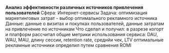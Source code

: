 **Анализ эффективности различных источников привлечения пользователей**
Сфера: Интернет-сервисы
Задача: оптимизация маркетинговых затрат - выбор оптимального рекламного источника
Данные: данные о визитах и покупках пользователей, данные затратам на привлечение по источникам
Что сделал и получил:
в разрезе когорт и платформ рассчитал общие метрики использования сервиса: DAU, WAU, MAU, длину сессии, retention rate, среднйи чек, LTV
оптимальные рекламные источники определил путем сравнения ROMI
